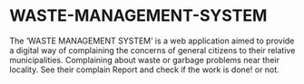 # WASTE-MANAGEMENT-SYSTEM
The ‘WASTE MANAGEMENT SYSTEM’ is a web application aimed to provide a digital way of complaining the concerns of general citizens to their relative municipalities.  Complaining about waste or garbage problems near their locality. See their complain Report and check if the work is done! or not. 
